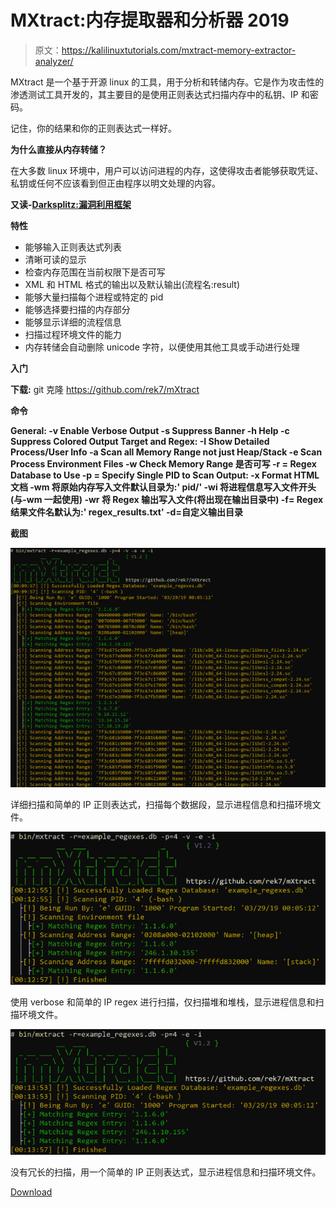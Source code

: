# MXtract:内存提取器和分析器 2019

> 原文：<https://kalilinuxtutorials.com/mxtract-memory-extractor-analyzer/>

MXtract 是一个基于开源 linux 的工具，用于分析和转储内存。它是作为攻击性的渗透测试工具开发的，其主要目的是使用正则表达式扫描内存中的私钥、IP 和密码。

记住，你的结果和你的正则表达式一样好。

**为什么直接从内存转储？**

在大多数 linux 环境中，用户可以访问进程的内存，这使得攻击者能够获取凭证、私钥或任何不应该看到但正由程序以明文处理的内容。

**又读-[Darksplitz:漏洞利用框架](https://kalilinuxtutorials.com/darksplitz/)**

**特性**

*   能够输入正则表达式列表
*   清晰可读的显示
*   检查内存范围在当前权限下是否可写
*   XML 和 HTML 格式的输出以及默认输出(流程名:result)
*   能够大量扫描每个进程或特定的 pid
*   能够选择要扫描的内存部分
*   能够显示详细的流程信息
*   扫描过程环境文件的能力
*   内存转储会自动删除 unicode 字符，以便使用其他工具或手动进行处理

**入门**

**下载:** git 克隆 https://github.com/rek7/mXtract

**命令**

**General:
-v Enable Verbose Output
-s Suppress Banner
-h Help
-c Suppress Colored Output
Target and Regex:
-I Show Detailed Process/User Info
-a Scan all Memory Range not just Heap/Stack
-e Scan Process Environment Files
-w Check Memory Range 是否可写
-r = Regex Database to Use
-p = Specify Single PID to Scan
Output:
-x Format HTML 文档
-wm 将原始内存写入文件默认目录为:' pid/'
-wi 将进程信息写入文件开头(与-wm 一起使用)
-wr 将 Regex 输出写入文件(将出现在输出目录中)
-f= Regex 结果文件名默认为:' regex_results.txt'
-d=自定义输出目录**

**截图**

![](img//8222262ee2e83a1982b15196183f8d13.png)

详细扫描和简单的 IP 正则表达式，扫描每个数据段，显示进程信息和扫描环境文件。

![](img//64915a9b9d8c1d209cdaf7f7ec0dac1e.png)

使用 verbose 和简单的 IP regex 进行扫描，仅扫描堆和堆栈，显示进程信息和扫描环境文件。

![](img//c247c84c4899e540cabbb667136f1a8d.png)

没有冗长的扫描，用一个简单的 IP 正则表达式，显示进程信息和扫描环境文件。

[Download](https://github.com/rek7/mXtract)